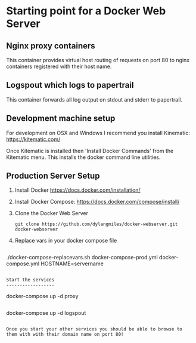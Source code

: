 
Starting point for a Docker Web Server
======================================

Nginx proxy containers
----------------------
This container provides virtual host routing of requests on port 80 to nginx containers registered with their host name.


Logspout which logs to papertrail
---------------------------------
This container forwards all log output on stdout and stderr to papertrail.

Development machine setup
-------------------------

For development on OSX and Windows I recommend you install Kinematic: https://kitematic.com/

Once Kitematic is installed then 'Install Docker Commands' from the Kitematic menu. This installs the docker command line utilities.


Production Server Setup
-----------------------
1. Install Docker
   https://docs.docker.com/installation/

2. Install Docker Compose:
   https://docs.docker.com/compose/install/

3. Clone the Docker Web Server
   ```
   git clone https://github.com/dylangmiles/docker-webserver.git docker-webserver
   ```
4. Replace vars in your docker compose file
   ```
  ./docker-compose-replacevars.sh docker-compose-prod.yml docker-compose.yml HOSTNAME=servername
  ```

Start the services
------------------
```
docker-compose up -d proxy
```

```
docker-compose up -d logspout
```

Once you start your other services you should be able to browse to them with with their domain name on port 80!
